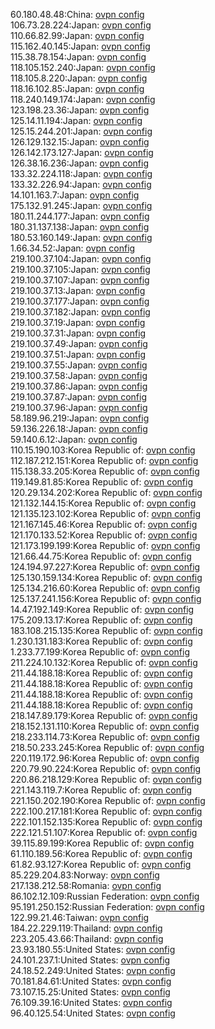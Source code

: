 60.180.48.48:China: [ovpn config](vpn/60_180_48_48.ovpn)  
106.73.28.224:Japan: [ovpn config](vpn/106_73_28_224.ovpn)  
110.66.82.99:Japan: [ovpn config](vpn/110_66_82_99.ovpn)  
115.162.40.145:Japan: [ovpn config](vpn/115_162_40_145.ovpn)  
115.38.78.154:Japan: [ovpn config](vpn/115_38_78_154.ovpn)  
118.105.152.240:Japan: [ovpn config](vpn/118_105_152_240.ovpn)  
118.105.8.220:Japan: [ovpn config](vpn/118_105_8_220.ovpn)  
118.16.102.85:Japan: [ovpn config](vpn/118_16_102_85.ovpn)  
118.240.149.174:Japan: [ovpn config](vpn/118_240_149_174.ovpn)  
123.198.23.36:Japan: [ovpn config](vpn/123_198_23_36.ovpn)  
125.14.11.194:Japan: [ovpn config](vpn/125_14_11_194.ovpn)  
125.15.244.201:Japan: [ovpn config](vpn/125_15_244_201.ovpn)  
126.129.132.15:Japan: [ovpn config](vpn/126_129_132_15.ovpn)  
126.142.173.127:Japan: [ovpn config](vpn/126_142_173_127.ovpn)  
126.38.16.236:Japan: [ovpn config](vpn/126_38_16_236.ovpn)  
133.32.224.118:Japan: [ovpn config](vpn/133_32_224_118.ovpn)  
133.32.226.94:Japan: [ovpn config](vpn/133_32_226_94.ovpn)  
14.101.163.7:Japan: [ovpn config](vpn/14_101_163_7.ovpn)  
175.132.91.245:Japan: [ovpn config](vpn/175_132_91_245.ovpn)  
180.11.244.177:Japan: [ovpn config](vpn/180_11_244_177.ovpn)  
180.31.137.138:Japan: [ovpn config](vpn/180_31_137_138.ovpn)  
180.53.160.149:Japan: [ovpn config](vpn/180_53_160_149.ovpn)  
1.66.34.52:Japan: [ovpn config](vpn/1_66_34_52.ovpn)  
219.100.37.104:Japan: [ovpn config](vpn/219_100_37_104.ovpn)  
219.100.37.105:Japan: [ovpn config](vpn/219_100_37_105.ovpn)  
219.100.37.107:Japan: [ovpn config](vpn/219_100_37_107.ovpn)  
219.100.37.13:Japan: [ovpn config](vpn/219_100_37_13.ovpn)  
219.100.37.177:Japan: [ovpn config](vpn/219_100_37_177.ovpn)  
219.100.37.182:Japan: [ovpn config](vpn/219_100_37_182.ovpn)  
219.100.37.19:Japan: [ovpn config](vpn/219_100_37_19.ovpn)  
219.100.37.31:Japan: [ovpn config](vpn/219_100_37_31.ovpn)  
219.100.37.49:Japan: [ovpn config](vpn/219_100_37_49.ovpn)  
219.100.37.51:Japan: [ovpn config](vpn/219_100_37_51.ovpn)  
219.100.37.55:Japan: [ovpn config](vpn/219_100_37_55.ovpn)  
219.100.37.58:Japan: [ovpn config](vpn/219_100_37_58.ovpn)  
219.100.37.86:Japan: [ovpn config](vpn/219_100_37_86.ovpn)  
219.100.37.87:Japan: [ovpn config](vpn/219_100_37_87.ovpn)  
219.100.37.96:Japan: [ovpn config](vpn/219_100_37_96.ovpn)  
58.189.96.219:Japan: [ovpn config](vpn/58_189_96_219.ovpn)  
59.136.226.18:Japan: [ovpn config](vpn/59_136_226_18.ovpn)  
59.140.6.12:Japan: [ovpn config](vpn/59_140_6_12.ovpn)  
110.15.190.103:Korea Republic of: [ovpn config](vpn/110_15_190_103.ovpn)  
112.187.212.151:Korea Republic of: [ovpn config](vpn/112_187_212_151.ovpn)  
115.138.33.205:Korea Republic of: [ovpn config](vpn/115_138_33_205.ovpn)  
119.149.81.85:Korea Republic of: [ovpn config](vpn/119_149_81_85.ovpn)  
120.29.134.202:Korea Republic of: [ovpn config](vpn/120_29_134_202.ovpn)  
121.132.144.15:Korea Republic of: [ovpn config](vpn/121_132_144_15.ovpn)  
121.135.123.102:Korea Republic of: [ovpn config](vpn/121_135_123_102.ovpn)  
121.167.145.46:Korea Republic of: [ovpn config](vpn/121_167_145_46.ovpn)  
121.170.133.52:Korea Republic of: [ovpn config](vpn/121_170_133_52.ovpn)  
121.173.199.199:Korea Republic of: [ovpn config](vpn/121_173_199_199.ovpn)  
121.66.44.75:Korea Republic of: [ovpn config](vpn/121_66_44_75.ovpn)  
124.194.97.227:Korea Republic of: [ovpn config](vpn/124_194_97_227.ovpn)  
125.130.159.134:Korea Republic of: [ovpn config](vpn/125_130_159_134.ovpn)  
125.134.216.60:Korea Republic of: [ovpn config](vpn/125_134_216_60.ovpn)  
125.137.241.156:Korea Republic of: [ovpn config](vpn/125_137_241_156.ovpn)  
14.47.192.149:Korea Republic of: [ovpn config](vpn/14_47_192_149.ovpn)  
175.209.13.17:Korea Republic of: [ovpn config](vpn/175_209_13_17.ovpn)  
183.108.215.135:Korea Republic of: [ovpn config](vpn/183_108_215_135.ovpn)  
1.230.131.183:Korea Republic of: [ovpn config](vpn/1_230_131_183.ovpn)  
1.233.77.199:Korea Republic of: [ovpn config](vpn/1_233_77_199.ovpn)  
211.224.10.132:Korea Republic of: [ovpn config](vpn/211_224_10_132.ovpn)  
211.44.188.18:Korea Republic of: [ovpn config](vpn/211_44_188_18.ovpn)  
211.44.188.18:Korea Republic of: [ovpn config](vpn/211_44_188_18.ovpn)  
211.44.188.18:Korea Republic of: [ovpn config](vpn/211_44_188_18.ovpn)  
211.44.188.18:Korea Republic of: [ovpn config](vpn/211_44_188_18.ovpn)  
218.147.89.179:Korea Republic of: [ovpn config](vpn/218_147_89_179.ovpn)  
218.152.131.110:Korea Republic of: [ovpn config](vpn/218_152_131_110.ovpn)  
218.233.114.73:Korea Republic of: [ovpn config](vpn/218_233_114_73.ovpn)  
218.50.233.245:Korea Republic of: [ovpn config](vpn/218_50_233_245.ovpn)  
220.119.172.96:Korea Republic of: [ovpn config](vpn/220_119_172_96.ovpn)  
220.79.90.224:Korea Republic of: [ovpn config](vpn/220_79_90_224.ovpn)  
220.86.218.129:Korea Republic of: [ovpn config](vpn/220_86_218_129.ovpn)  
221.143.119.7:Korea Republic of: [ovpn config](vpn/221_143_119_7.ovpn)  
221.150.202.190:Korea Republic of: [ovpn config](vpn/221_150_202_190.ovpn)  
222.100.217.181:Korea Republic of: [ovpn config](vpn/222_100_217_181.ovpn)  
222.101.152.135:Korea Republic of: [ovpn config](vpn/222_101_152_135.ovpn)  
222.121.51.107:Korea Republic of: [ovpn config](vpn/222_121_51_107.ovpn)  
39.115.89.199:Korea Republic of: [ovpn config](vpn/39_115_89_199.ovpn)  
61.110.189.56:Korea Republic of: [ovpn config](vpn/61_110_189_56.ovpn)  
61.82.93.127:Korea Republic of: [ovpn config](vpn/61_82_93_127.ovpn)  
85.229.204.83:Norway: [ovpn config](vpn/85_229_204_83.ovpn)  
217.138.212.58:Romania: [ovpn config](vpn/217_138_212_58.ovpn)  
86.102.12.109:Russian Federation: [ovpn config](vpn/86_102_12_109.ovpn)  
95.191.250.152:Russian Federation: [ovpn config](vpn/95_191_250_152.ovpn)  
122.99.21.46:Taiwan: [ovpn config](vpn/122_99_21_46.ovpn)  
184.22.229.119:Thailand: [ovpn config](vpn/184_22_229_119.ovpn)  
223.205.43.66:Thailand: [ovpn config](vpn/223_205_43_66.ovpn)  
23.93.180.55:United States: [ovpn config](vpn/23_93_180_55.ovpn)  
24.101.237.1:United States: [ovpn config](vpn/24_101_237_1.ovpn)  
24.18.52.249:United States: [ovpn config](vpn/24_18_52_249.ovpn)  
70.181.84.61:United States: [ovpn config](vpn/70_181_84_61.ovpn)  
73.107.15.25:United States: [ovpn config](vpn/73_107_15_25.ovpn)  
76.109.39.16:United States: [ovpn config](vpn/76_109_39_16.ovpn)  
96.40.125.54:United States: [ovpn config](vpn/96_40_125_54.ovpn)  
